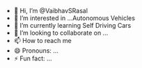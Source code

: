 - 👋 Hi, I’m @VaibhavSRasal
- 👀 I’m interested in ...Autonomous Vehicles
- 🌱 I’m currently learning Self Driving Cars
- 💞️ I’m looking to collaborate on ...
- 📫 How to reach me 
- 😄 Pronouns: ...
- ⚡ Fun fact: ...

<!---
VaibhavSRasal/VaibhavSRasal is a ✨ special ✨ repository because its `README.md` (this file) appears on your GitHub profile.
You can click the Preview link to take a look at your changes.
--->
